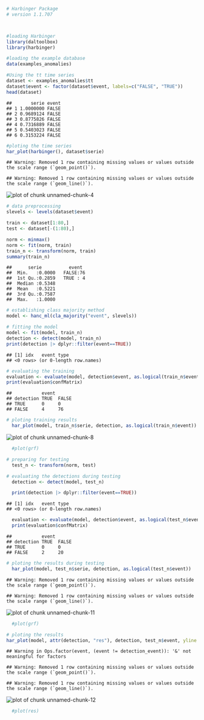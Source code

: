 
``` r
# Harbinger Package
# version 1.1.707



#loading Harbinger
library(daltoolbox)
library(harbinger) 
```


``` r
#loading the example database
data(examples_anomalies)
```


``` r
#Using the tt time series
dataset <- examples_anomalies$tt
dataset$event <- factor(dataset$event, labels=c("FALSE", "TRUE"))
head(dataset)
```

```
##       serie event
## 1 1.0000000 FALSE
## 2 0.9689124 FALSE
## 3 0.8775826 FALSE
## 4 0.7316889 FALSE
## 5 0.5403023 FALSE
## 6 0.3153224 FALSE
```


``` r
#ploting the time series
har_plot(harbinger(), dataset$serie)
```

```
## Warning: Removed 1 row containing missing values or values outside the scale range (`geom_point()`).
```

```
## Warning: Removed 1 row containing missing values or values outside the scale range (`geom_line()`).
```

![plot of chunk unnamed-chunk-4](fig/hanc_ml_majority/unnamed-chunk-4-1.png)


``` r
# data preprocessing
slevels <- levels(dataset$event)

train <- dataset[1:80,]
test <- dataset[-(1:80),]

norm <- minmax()
norm <- fit(norm, train)
train_n <- transform(norm, train)
summary(train_n)
```

```
##      serie          event   
##  Min.   :0.0000   FALSE:76  
##  1st Qu.:0.2859   TRUE : 4  
##  Median :0.5348             
##  Mean   :0.5221             
##  3rd Qu.:0.7587             
##  Max.   :1.0000
```


``` r
# establishing class majority method 
model <- hanc_ml(cla_majority("event", slevels))
```


``` r
# fitting the model
model <- fit(model, train_n)
detection <- detect(model, train_n)
print(detection |> dplyr::filter(event==TRUE))
```

```
## [1] idx   event type 
## <0 rows> (or 0-length row.names)
```

``` r
# evaluating the training
evaluation <- evaluate(model, detection$event, as.logical(train_n$event))
print(evaluation$confMatrix)
```

```
##           event      
## detection TRUE  FALSE
## TRUE      0     0    
## FALSE     4     76
```


``` r
# ploting training results
  har_plot(model, train_n$serie, detection, as.logical(train_n$event))
```

![plot of chunk unnamed-chunk-8](fig/hanc_ml_majority/unnamed-chunk-8-1.png)

``` r
  #plot(grf)
```


``` r
# preparing for testing
  test_n <- transform(norm, test)
```


``` r
# evaluating the detections during testing
  detection <- detect(model, test_n)

  print(detection |> dplyr::filter(event==TRUE))
```

```
## [1] idx   event type 
## <0 rows> (or 0-length row.names)
```

``` r
  evaluation <- evaluate(model, detection$event, as.logical(test_n$event))
  print(evaluation$confMatrix)
```

```
##           event      
## detection TRUE  FALSE
## TRUE      0     0    
## FALSE     2     20
```


``` r
# ploting the results during testing
  har_plot(model, test_n$serie, detection, as.logical(test_n$event))
```

```
## Warning: Removed 1 row containing missing values or values outside the scale range (`geom_point()`).
```

```
## Warning: Removed 1 row containing missing values or values outside the scale range (`geom_line()`).
```

![plot of chunk unnamed-chunk-11](fig/hanc_ml_majority/unnamed-chunk-11-1.png)

``` r
  #plot(grf)
```


``` r
# ploting the results
har_plot(model, attr(detection, "res"), detection, test_n$event, yline = attr(detection, "threshold"))
```

```
## Warning in Ops.factor(event, (event != detection_event)): '&' not meaningful for factors
```

```
## Warning: Removed 1 row containing missing values or values outside the scale range (`geom_point()`).
```

```
## Warning: Removed 1 row containing missing values or values outside the scale range (`geom_line()`).
```

![plot of chunk unnamed-chunk-12](fig/hanc_ml_majority/unnamed-chunk-12-1.png)

``` r
  #plot(res)
```
